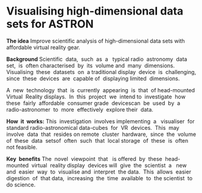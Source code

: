 # Visualising high-dimensional data sets for ASTRON
**The idea**
Improve scientific analysis of high-dimensional data sets with affordable virtual reality gear.

**Background**
Scientific​ ​ data,​ ​ such​ ​ as​ ​ a ​ ​ typical​ ​ radio​ ​ astronomy​ ​ data​ ​ set,​ ​ is​ ​ often
characterised​ ​ by​ ​ its​ ​ volume​ ​ and​ ​ many​ ​ dimensions.​ ​ Visualising​ ​ these​ ​ datasets​ ​ on​ ​ a
traditional​ ​ display​ ​ device​ ​ is​ ​ challenging,​ ​ since​ ​ these​ ​ devices​ ​ are​ ​ capable​ ​ of​ ​ displaying
limited​ ​ dimensions.

A​ ​ new​ ​ technology​ ​ that​ ​ is​ ​ currently​ ​ appearing​ ​ is​ ​ that​ ​ of​ ​ head-mounted​ ​ Virtual​ ​ Reality
displays.​ ​ In​ ​ this​ ​ project​ ​ we​ ​ intend​ ​ to​ ​ investigate​ ​ how​ ​ these​ ​ fairly​ ​ affordable​ ​ consumer
grade​ ​ devices​ ​ can​ ​ be​ ​ used​ ​ by​ ​ a ​ ​ radio-astronomer​ ​ to​ ​ more​ ​ effectively​ ​ explore​ ​ their​ ​ data.

**How​ ​ it​ ​ works:**
This​ ​ investigation​ ​ involves​ ​ implementing​ ​ a ​ ​ visualiser​ ​ for​ ​ standard
radio-astronomical​ ​ data-cubes​ ​ for​ ​ VR​ ​ devices.​ ​ This​ ​ may​ ​ involve​ ​ data​ ​ that​ ​ resides​ ​ on
remote​ ​ cluster​ ​ hardware,​ ​ since​ ​ the​ ​ volume​ ​ of​ ​ these​ ​ data​ ​ sets​ ​ of​ ​ often​ ​ such​ ​ that​ ​ local
storage​ ​ of​ ​ these​ ​ is​ ​ often​ ​ not​ ​ feasible.

**Key​ ​ benefits**
The​ ​ novel​ ​ viewpoint​ ​ that​ ​ ​ is​ ​ offered​ ​ by​ ​ these​ ​ head-mounted​ ​ virtual​ ​ reality
display​ ​ devices​ ​ will​ ​ give​ ​ the​ ​ scientist​ ​ a ​ ​ new​ ​ and​ ​ easier​ ​ way​ ​ to​ ​ visualise​ ​ and​ ​ interpret​ ​ the data.​ ​ This​ ​ allows​ ​ easier​ ​ digestion​ ​ of​ ​ that​ ​ data,​ ​ increasing​ ​ the​ ​ time​ ​ available​ ​ to​ ​ the
scientist​ ​ to​ ​ do​ ​ science.
